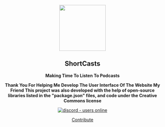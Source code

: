 <a href="#"><p align="center">
<img height=150 src="https://gdurl.com/4yjw"/>

</p></a>
<h2 align="center">
    <strong>ShortCasts</strong>
</h2>
<p align="center">
  <strong>Making Time To Listen To Podcasts</strong>
    
</p>
<p align="center">
  <strong>Thank You For Helping Me Develop The User Interface Of The Website My Friend</strong>
      <strong>This project was also developed with the help of open-source libraries listed in the "package.json" files, and code under the Creative Commons license</strong>
</p>
<p align="center">
  <a href="https://discord.gg/q5nxpQrY">
    <img src="https://img.shields.io/discord/851376376652627999?style=for-the-badge" alt="discord - users online" />
  </a>
</p>
<p align="center">
<a href="https://github.com/htmldev30/shortcasts/blob/master/CONTRIBUTING.md">
Contribute
</a>
</p>
